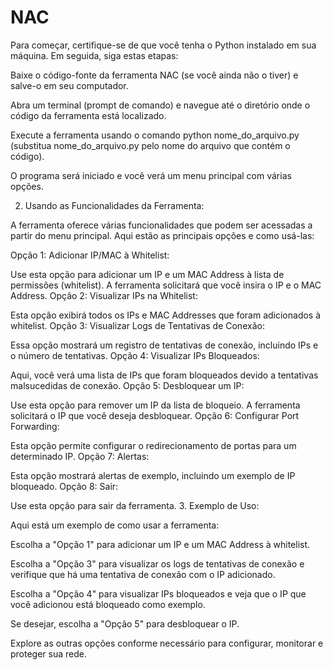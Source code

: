 # NAC
Para começar, certifique-se de que você tenha o Python instalado em sua máquina. Em seguida, siga estas etapas:

Baixe o código-fonte da ferramenta NAC (se você ainda não o tiver) e salve-o em seu computador.

Abra um terminal (prompt de comando) e navegue até o diretório onde o código da ferramenta está localizado.

Execute a ferramenta usando o comando python nome_do_arquivo.py (substitua nome_do_arquivo.py pelo nome do arquivo que contém o código).

O programa será iniciado e você verá um menu principal com várias opções.

2. Usando as Funcionalidades da Ferramenta:

A ferramenta oferece várias funcionalidades que podem ser acessadas a partir do menu principal. Aqui estão as principais opções e como usá-las:

Opção 1: Adicionar IP/MAC à Whitelist:

Use esta opção para adicionar um IP e um MAC Address à lista de permissões (whitelist).
A ferramenta solicitará que você insira o IP e o MAC Address.
Opção 2: Visualizar IPs na Whitelist:

Esta opção exibirá todos os IPs e MAC Addresses que foram adicionados à whitelist.
Opção 3: Visualizar Logs de Tentativas de Conexão:

Essa opção mostrará um registro de tentativas de conexão, incluindo IPs e o número de tentativas.
Opção 4: Visualizar IPs Bloqueados:

Aqui, você verá uma lista de IPs que foram bloqueados devido a tentativas malsucedidas de conexão.
Opção 5: Desbloquear um IP:

Use esta opção para remover um IP da lista de bloqueio. A ferramenta solicitará o IP que você deseja desbloquear.
Opção 6: Configurar Port Forwarding:

Esta opção permite configurar o redirecionamento de portas para um determinado IP.
Opção 7: Alertas:

Esta opção mostrará alertas de exemplo, incluindo um exemplo de IP bloqueado.
Opção 8: Sair:

Use esta opção para sair da ferramenta.
3. Exemplo de Uso:

Aqui está um exemplo de como usar a ferramenta:

Escolha a "Opção 1" para adicionar um IP e um MAC Address à whitelist.

Escolha a "Opção 3" para visualizar os logs de tentativas de conexão e verifique que há uma tentativa de conexão com o IP adicionado.

Escolha a "Opção 4" para visualizar IPs bloqueados e veja que o IP que você adicionou está bloqueado como exemplo.

Se desejar, escolha a "Opção 5" para desbloquear o IP.

Explore as outras opções conforme necessário para configurar, monitorar e proteger sua rede.
